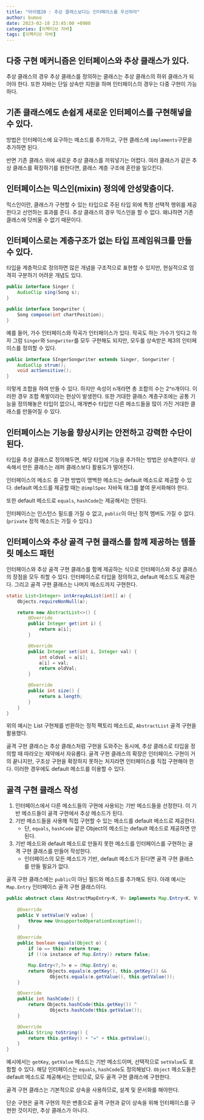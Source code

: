 ```yaml
---
title: "아이템20 : 추상 클래스보다는 인터페이스를 우선하라"
author: bumoo
date: 2023-02-18 23:45:00 +0900
categories: [이펙티브 자바]
tags: [이펙티브 자바]
---
```


## 다중 구현 메커니즘은 인터페이스와 추상 클래스가 있다.
추상 클래스의 경우 추상 클래스를 정의하는 클래스는 추상 클래스의 하위 클래스가 되어야 한다. 또한 자바는 단일 상속만 지원을 하며 인터페이스의 경우는 다중 구현이 가능하다.

## 기존 클래스에도 손쉽게 새로운 인터페이스를 구현해넣을 수 있다.
방법은 인터페이스에 요구하는 메소드를 추가하고, 구현 클래스에 `implements`구문을 추가하면 된다.

반면 기존 클래스 위에 새로운 추상 클래스를 끼워넣기는 어렵다. 여러 클래스가 같은 추상 클래스를 확장하기를 원한다면, 클래스 계층 구조에 혼란을 일으킨다.

## 인터페이스는 믹스인(mixin) 정의에 안성맞춤이다.

믹스인이란, 클래스가 구현할 수 있는 타입으로 주된 타입 외에 특정 선택적 행위를 제공한다고 선언하는 효과를 준다.
추상 클래스의 경우 믹스인을 할 수 없다. 왜냐하면 기존 클래스에 덧씌울 수 없기 때문이다.

## 인터페이스로는 계층구조가 없는 타입 프레임워크를 만들 수 있다.

타입을 계층적으로 정의하면 많은 개념을 구조적으로 표현할 수 있지만, 현실적으로 엄격히 구분하기 어려운 개념도 있다.

```java
public interface Singer {
    AudioClip sing(Song s);
}

public interface Songwriter {
    Song compose(int chartPosition);
}
```

예를 들어, 가수 인터페이스와 작곡가 인터페이스가 있다. 작곡도 하는 가수가 잇다고 하자 그럼 `Singer`와 `Songwriter`를 모두 구현해도 되지만, 모두를 상속받은 제3의 인터페이스를 정의할 수 있다.

```java
public interface SIngerSongwriter extends Singer, Songwriter {
    AudioClip strum();
    void actSensitive();
}
```

이렇게 조합을 하여 만들 수 있다. 하지만 속성이 n개라면 총 조합의 수는 2^n개이다. 이러한 경우 조합 폭발이라는 현상이 발생한다.
또한 거대한 클래스 계층구조에는 공통 기능을 정의해놓은 타입이 없으니, 매개변수 타입만 다른 메소드들을 많이 가진 거대한 클래스를 만들어질 수 있다.

## 인터페이스는 기능을 향상시키는 안전하고 강력한 수단이 된다.

타입을 추상 클래스로 정의해두면, 해당 타입에 기능을 추가하는 방법은 상속뿐이다. 상속해서 만든 클래스는 래퍼 클래스보다 활용도가 떨어진다.

인터페이스의 메소드 중 구현 방법이 명백한 메소드는 default 메소드로 제공할 수 있다.
default 메소드를 제공할 때는 `@implSpec` 자바독 태그를 붙여 문서화해야 한다.

또한 default 메소드로 `equals`, `hashCode`는 제공해서는 안된다. 

인터페이스는 인스턴스 필드를 가질 수 없고, `public`이 아닌 정적 멤버도 가질 수 없다.(`private` 정적 메소드는 가질 수 있다.)

## 인터페이스와 추상 골격 구현 클래스를 함께 제공하는 템플릿 메소드 패턴
인터페이스와 추상 골격 구현 클래스를 함께 제공하는 식으로 인터페이스와 추상 클래스의 장점을 모두 취할 수 있다.
인터페이스로 타입을 정의하고, default 메소드도 제공한다. 그리고 골격 구현 클래스는 나머지 메소드까지 구현한다.

```java
static List<Integer> intArrayAsList(int[] a) {
    Objects.requireNonNull(a);

    return new AbstractList<>() {
        @Override
        public Integer get(int i) {
            return a[i];
        }

        @Override
        public Integer set(int i, Integer val) {
            int oldval = a[i];
            a[i] = val;
            return oldVal;
        }

        @Override
        public int size() {
            return a.length;
        }
    }
}
```

위의 예시는 List 구현체를 반환하는 정적 팩토리 메소드로, `AbstractList` 골격 구현을 활용했다.

골격 구현 클래스는 추상 클래스처럼 구현을 도와주는 동시에, 추상 클래스로 타입을 정의할 때 따라오는 제약에서 자유롭다.
골격 구현 클래스의 확장은 인터페이스 구현이 거의 끝나지만, 구조상 구현을 확장하지 못하는 처지라면 인터페이스를 직접 구현해야 한다.
이러한 경우에도 default 메소드를 이용할 수 있다.

## 골격 구현 클래스 작성

1. 인터페이스에서 다른 메소드들의 구현에 사용되는 기반 메소드들을 선정한다. 이 기반 메소드들이 골격 구현에서 추상 메소드가 된다.
2. 기반 메소드들을 사용해 직접 구현할 수 있는 메소드를 default 메소드로 제공한다.
    - 단, `equals`, `hashCode` 같은 Object의 메소드는 default 메소드로 제공하면 안된다.
3. 기반 메소드와 default 메소드로 만들지 못한 메소드를 인터페이스를 구현하는 골격 구현 클래스를 만들어 작성한다.
    - 인터페이스의 모든 메소드가 기반, default 메소드가 된다면 골격 구현 클래스를 만들 필요가 없다.

골격 구현 클래스에는 `public`이 아닌 필드와 메소드를 추가해도 된다.
아래 예시는 `Map.Entry` 인터페이스 골격 구현 클래스이다.

```java
public abstract class AbstractMapEntry<K, V> implements Map.Entry<K, V> {
    
    @Override
    public V setValue(V value) {
        throw new UnsupportedOperationException();
    }

    @Override
    public boolean equals(Object o) {
        if (o == this) return true;
        if (!(o instance of Map.Entry)) return false;

        Map.Entry<?,?> e = (Map.Entry) o;
        return Objects.equals(e.getKey(), this.getKey()) &&
                Objects.equals(e.getValue(), this.getValue());
    }

    @Override
    public int hashCode() {
        return Objects.hashCode(this.getKey()) ^
                Objects.hashCode(this.getValue());
    }

    @Override
    public String toString() {
        return this.getKey() + "=" + this.getValue();
    }
}
```

예시에서는 `getKey`, `getValue` 메소드는 기반 메소드이며, 선택적으로 `setValue`도 포함할 수 있다.
해당 인터페이스는 `equals`, `hashCode`도 정의해놨다. `Object` 메소도들은 default 메소드로 제공해서는 안되므로, 모두 골격 구현 클래스에 구현한다.

골격 구현 클래스는 기본적으로 상속을 사용하므로, 설계 및 문서화를 해야한다.

단순 구현은 골격 구현의 작은 변종으로 골격 구현과 같이 상속을 위해 인터페이스를 구현한 것이지만, 추상 클래스가 아니다.